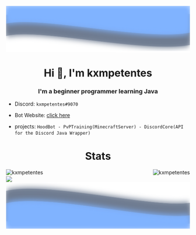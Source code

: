 <img align="center" src="https://raw.githubusercontent.com/kxmpetentes/kxmpetentes/master/top.svg"/>

<h1 align="center">Hi 👋, I'm kxmpetentes</h1>
<h3 align="center">I'm a beginner programmer learning Java</h3>

<p align="center">

- Discord: `kxmpetentes#9070`
- Bot Website: [click here](https://top.gg/bot/765850867508445215)

- projects: `HoodBot - PvPTraining(MinecraftServer) - DiscordCore(API for the Discord Java Wrapper)`
</p>
<h1 align="center">    </h1>
<h1 align="center">Stats</h1>

<p><img align="left" src="https://github-readme-stats.vercel.app/api?username=kxmpetentes&show_icons=true&theme=react" alt="kxmpetentes" /></p>

<p></p>

<img align="right" src="https://github-readme-stats.vercel.app/api/top-langs/?username=kxmpetentes&show_icons=true&text_color=ffffff&bg_color=7fb3ff&title_color=ffffff&icon_color=ffffff" alt="kxmpetentes"/>

<br>

<img align="center" src="https://github-readme-stats.vercel.app/api/wakatime?username=willianrod"/>


<img align="center" src="https://raw.githubusercontent.com/kxmpetentes/kxmpetentes/master/bottom.svg"/>





